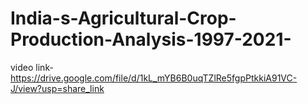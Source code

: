# India-s-Agricultural-Crop-Production-Analysis-1997-2021-
video link-https://drive.google.com/file/d/1kL_mYB6B0uqTZlRe5fgpPtkkiA91VC-J/view?usp=share_link
